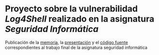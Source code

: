 # Proyecto sobre la vulnerabilidad *Log4Shell* realizado en la asignatura *Seguridad Informática*

Publicación de la [memoria](memoria/SEG_Trabajo.pdf), la [presentación](defensa/TrabajoAsignatura.pptx.pdf) y el [código fuente](fuentes/) correspondientes al trabajo final de la asignatura seguridad informática
